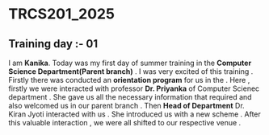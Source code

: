 # TRCS201_2025
## Training day :- 01
I am **Kanika**. Today was my first day of summer training in the **Computer Science Department(Parent branch)** . I was very excited of this training . Firstly there was conducted an **orientation program** for us in the . Here , firstly we were interacted with professor **Dr. Priyanka** of Computer Scienec department . She gave us all the necessary information that required and also welcomed us in our parent branch . Then **Head of Department** Dr. Kiran Jyoti interacted with us . She introduced us with a new scheme . After this valuable interaction , we were all shifted to our respective venue . 
